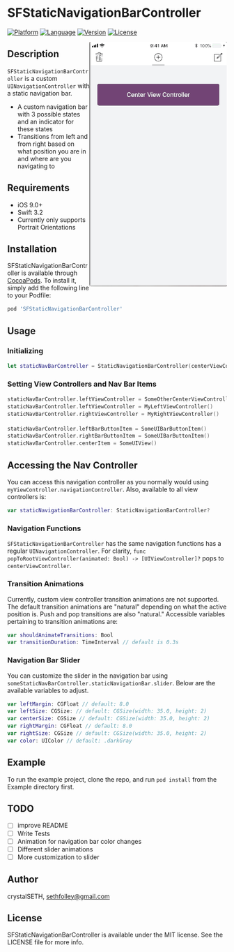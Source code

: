 # SFStaticNavigationBarController

[![Platform](http://img.shields.io/badge/platform-ios-blue.svg?style=flat-square
)](https://developer.apple.com/iphone/index.action)
[![Language](http://img.shields.io/badge/language-swift-brightgreen.svg?style=flat-square
)](https://developer.apple.com/swift)
[![Version](https://img.shields.io/cocoapods/v/SFStaticNavigationBarController.svg?style=flat-square)](http://cocoapods.org/pods/SFStaticNavigationBarController)
[![License](http://img.shields.io/badge/license-MIT-lightgrey.svg?style=flat-square
)](http://mit-license.org)

<img src="/docs/example1.gif" align="right" height="560px">

## Description
`SFStaticNavigationBarController` is a custom `UINavigationController` with a static navigation bar.
- A custom navigation bar with 3 possible states and an indicator for these states
- Transitions from left and from right based on what position you are in and where are you navigating to

## Requirements
- iOS 9.0+
- Swift 3.2
- Currently only supports Portrait Orientations

## Installation
SFStaticNavigationBarController is available through [CocoaPods](http://cocoapods.org). To install
it, simply add the following line to your Podfile:

```ruby
pod 'SFStaticNavigationBarController'
```

## Usage
### Initializing
```swift
let staticNavBarController = StaticNavigationBarController(centerViewController: myCenterViewController)
```
### Setting View Controllers and Nav Bar Items
```swift
staticNavBarController.leftViewController = SomeOtherCenterViewController()
staticNavBarController.leftViewController = MyLeftViewController()
staticNavBarController.rightViewController = MyRightViewController()

staticNavBarController.leftBarButtonItem = SomeUIBarButtonItem()
staticNavBarController.rightBarButtonItem = SomeUIBarButtonItem()
staticNavBarController.centerItem = SomeUIView()
```
## Accessing the Nav Controller
You can access this navigation controller as you normally would using `myViewController.navigationController`. Also, available to all view controllers is:
```swift
var staticNavigationBarController: StaticNavigationBarController?
```
### Navigation Functions
`SFStaticNavigationBarController` has the same navigation functions has a regular `UINavigationController`. For clarity, `func popToRootViewController(animated: Bool) -> [UIViewController]?` pops to `centerViewController`.

### Transition Animations
Currently, custom view controller transition animations are not supported. The default transition animations are "natural" depending on what the active position is. Push and pop transitions are also "natural."
Accessible variables pertaining to transition animations are:
```swift
var shouldAnimateTransitions: Bool
var transitionDuration: TimeInterval // default is 0.3s
```

### Navigation Bar Slider
You can customize the slider in the navigation bar using `someStaticNavBarController.staticNavigationBar.slider`. Below are
the available variables to adjust.
```swift
var leftMargin: CGFloat // default: 8.0
var leftSize: CGSize: // default: CGSize(width: 35.0, height: 2)
var centerSize: CGSize // default: CGSize(width: 35.0, height: 2)
var rightMargin: CGFloat // default: 8.0
var rightSize: CGSize // default: CGSize(width: 35.0, height: 2)
var color: UIColor // default: .darkGray
```

## Example
To run the example project, clone the repo, and run `pod install` from the Example directory first.

## TODO
- [ ] improve README
- [ ] Write Tests
- [ ] Animation for navigation bar color changes
- [ ] Different slider animations
- [ ] More customization to slider

## Author
crystalSETH, sethfolley@gmail.com

## License

SFStaticNavigationBarController is available under the MIT license. See the LICENSE file for more info.
